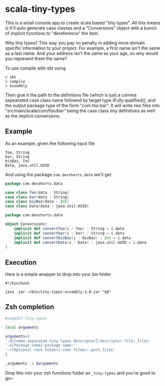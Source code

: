 # scala-tiny-types

This is a small console app to create scala based "tiny types". All this means is it'll auto generate case classes
and a "Conversions" object with a bunch of implicit functions to "dereference" the item.

Why tiny types? This way you pay no penalty in adding more domain specific information to your project. For example,
a first name isn't the same as a last name. And your address isn't the same as your age, so why would you represent them the same?

To use compile with sbt using 

```
> sbt
> compile
> assembly
```

Then give it the path to the defintions file (which is just a comma sepearated case class name followed by target type (Fully qualified)), 
and the output package type of the form "com.foo.bar".  It will write two files into "src/main/scala/com/foo/bar" being the case class tiny 
definitions as well as the implicit conversions.

## Example

As an example, given the following input file

```
foo, String
bar, String
bizBaz, Int
Data, java.util.UUID
```

And using the package `com.devshorts.data` we'll get 

```scala
package com.devshorts.data

case class foo(data : String)
case class bar(data : String)
case class bizBaz(data : Int)
case class Data(data : java.util.UUID)
```

```scala
package com.devshorts.data

object Conversions{
    implicit def convertfoo(i : foo) : String = i.data
    implicit def convertbar(i : bar) : String = i.data
    implicit def convertbizBaz(i : bizBaz) : Int = i.data
    implicit def convertData(i : Data) : java.util.UUID = i.data
}
```

## Execution

Here is a simple wrapper to drop into your bin folder

```
#!/bin/bash

java -jar ~/bin/tiny-types-assembly-1.0.jar "$@"
```

## Zsh completion

```zsh
#compdef tiny-types

local arguments

arguments=(
'-d[Comma separated tiny types descriptor]:descriptor file:_files'
'-o[Package name]:package name:'
'-r[Optional root folder]:root folder:_path_files'
)

_arguments -s $arguments
```

Drop this into your zsh functions folder as `_tiny-types` and you're good to go~


